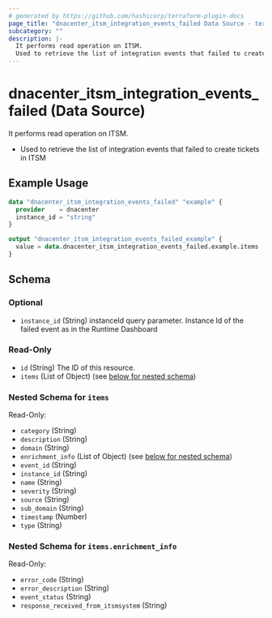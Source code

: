 ```yaml
---
# generated by https://github.com/hashicorp/terraform-plugin-docs
page_title: "dnacenter_itsm_integration_events_failed Data Source - terraform-provider-dnacenter"
subcategory: ""
description: |-
  It performs read operation on ITSM.
  Used to retrieve the list of integration events that failed to create tickets in ITSM
---
```


# dnacenter_itsm_integration_events_failed (Data Source)

It performs read operation on ITSM.

- Used to retrieve the list of integration events that failed to create tickets in ITSM

## Example Usage

```terraform
data "dnacenter_itsm_integration_events_failed" "example" {
  provider    = dnacenter
  instance_id = "string"
}

output "dnacenter_itsm_integration_events_failed_example" {
  value = data.dnacenter_itsm_integration_events_failed.example.items
}
```

<!-- schema generated by tfplugindocs -->
## Schema

### Optional

- `instance_id` (String) instanceId query parameter. Instance Id of the failed event as in the Runtime Dashboard

### Read-Only

- `id` (String) The ID of this resource.
- `items` (List of Object) (see [below for nested schema](#nestedatt--items))

<a id="nestedatt--items"></a>
### Nested Schema for `items`

Read-Only:

- `category` (String)
- `description` (String)
- `domain` (String)
- `enrichment_info` (List of Object) (see [below for nested schema](#nestedobjatt--items--enrichment_info))
- `event_id` (String)
- `instance_id` (String)
- `name` (String)
- `severity` (String)
- `source` (String)
- `sub_domain` (String)
- `timestamp` (Number)
- `type` (String)

<a id="nestedobjatt--items--enrichment_info"></a>
### Nested Schema for `items.enrichment_info`

Read-Only:

- `error_code` (String)
- `error_description` (String)
- `event_status` (String)
- `response_received_from_itsmsystem` (String)


